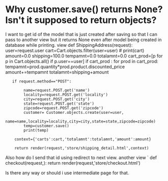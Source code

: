 
# Why customer.save() returns None? Isn't it supposed to return objects?

I want to get id of the model that is just created after saving so that I can pass to another view but it returns None even after model being created in database while printing.
view
    def ShippingAddress(request):
        user=request.user
        cart=Cart.objects.filter(user=user)
        # print(cart)
        amount=0.0
        shipping=100.0
        tempamnt=0.0
        totalamnt=0.0
        cart_prod=[p for p in Cart.objects.all() if p.user==user]
        if cart_prod :
            for prod in cart_prod:
                tempamnt=prod.quantity*prod.product.discounted_price
                amount+=tempamnt
            totalamnt=shipping+amount
        
       if request.method=="POST":
        
            name=request.POST.get('name')
            locality=request.POST.get('locality')
            city=request.POST.get('city')
            state=request.POST.get('state')
            zipcode=request.POST.get('zipcode')
            customer= Customer.objects.create(user=user,
             name=name,locality=locality,city=city,state=state,zipcode=zipcode)
            temp=customer.save()
            print(temp)
        
        context={'carts':cart,'totalamnt':totalamnt,'amount':amount}

        return render(request,'store/shipping_detail.html',context)

Also how do I send that id using redirect to next view.
another view
`
     def checkout(request,):
        return render(request,'store/checkout.html')

Is there any way or should i use intermediate page for that.

        